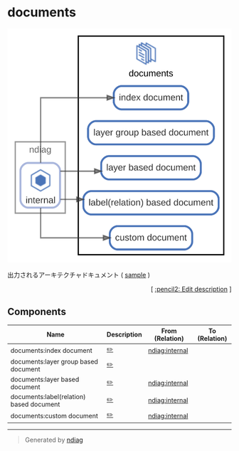 # documents

![diagram](node-documents.svg)

出力されるアーキテクチャドキュメント ( [sample](/sample/output/README.md) )


<p align="right">
  [ <a href="../ndiag.descriptions.ja/_node-documents.md">:pencil2: Edit description</a> ]
<p>

## Components

| Name | Description | From (Relation) | To (Relation) |
| --- | --- | --- | --- |
| documents:index document |  <a href="../ndiag.descriptions.ja/_component-documents_index_document.md">:pencil2:</a> | [ndiag:internal](node-ndiag.md) |  |
| documents:layer group based document |  <a href="../ndiag.descriptions.ja/_component-documents_layer_group_based_document.md">:pencil2:</a> |  |  |
| documents:layer based document |  <a href="../ndiag.descriptions.ja/_component-documents_layer_based_document.md">:pencil2:</a> | [ndiag:internal](node-ndiag.md) |  |
| documents:label(relation) based document |  <a href="../ndiag.descriptions.ja/_component-documents_label(relation)_based_document.md">:pencil2:</a> | [ndiag:internal](node-ndiag.md) |  |
| documents:custom document |  <a href="../ndiag.descriptions.ja/_component-documents_custom_document.md">:pencil2:</a> | [ndiag:internal](node-ndiag.md) |  |


---

> Generated by [ndiag](https://github.com/k1LoW/ndiag)
